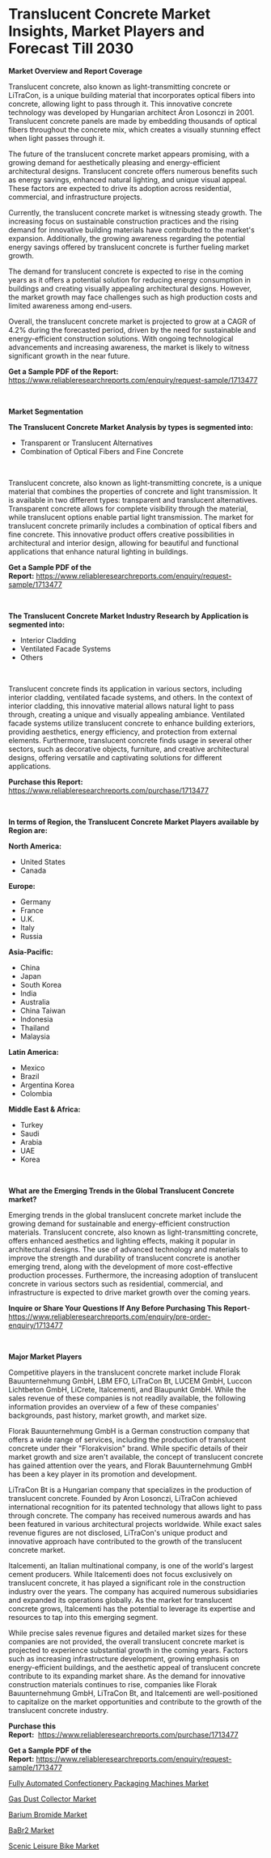 <p><h1>Translucent Concrete Market Insights, Market Players and Forecast Till 2030</h1></p><p><strong>Market Overview and Report Coverage</strong></p>
<p><p>Translucent concrete, also known as light-transmitting concrete or LiTraCon, is a unique building material that incorporates optical fibers into concrete, allowing light to pass through it. This innovative concrete technology was developed by Hungarian architect Áron Losonczi in 2001. Translucent concrete panels are made by embedding thousands of optical fibers throughout the concrete mix, which creates a visually stunning effect when light passes through it.</p><p>The future of the translucent concrete market appears promising, with a growing demand for aesthetically pleasing and energy-efficient architectural designs. Translucent concrete offers numerous benefits such as energy savings, enhanced natural lighting, and unique visual appeal. These factors are expected to drive its adoption across residential, commercial, and infrastructure projects.</p><p>Currently, the translucent concrete market is witnessing steady growth. The increasing focus on sustainable construction practices and the rising demand for innovative building materials have contributed to the market's expansion. Additionally, the growing awareness regarding the potential energy savings offered by translucent concrete is further fueling market growth.</p><p>The demand for translucent concrete is expected to rise in the coming years as it offers a potential solution for reducing energy consumption in buildings and creating visually appealing architectural designs. However, the market growth may face challenges such as high production costs and limited awareness among end-users.</p><p>Overall, the translucent concrete market is projected to grow at a CAGR of 4.2% during the forecasted period, driven by the need for sustainable and energy-efficient construction solutions. With ongoing technological advancements and increasing awareness, the market is likely to witness significant growth in the near future.</p></p>
<p><strong>Get a Sample PDF of the Report:</strong> <a href="https://www.reliableresearchreports.com/enquiry/request-sample/1713477">https://www.reliableresearchreports.com/enquiry/request-sample/1713477</a></p>
<p>&nbsp;</p>
<p><strong>Market Segmentation</strong></p>
<p><strong>The Translucent Concrete Market Analysis by types is segmented into:</strong></p>
<p><ul><li>Transparent or Translucent Alternatives</li><li>Combination of Optical Fibers and Fine Concrete</li></ul></p>
<p>&nbsp;</p>
<p><p>Translucent concrete, also known as light-transmitting concrete, is a unique material that combines the properties of concrete and light transmission. It is available in two different types: transparent and translucent alternatives. Transparent concrete allows for complete visibility through the material, while translucent options enable partial light transmission. The market for translucent concrete primarily includes a combination of optical fibers and fine concrete. This innovative product offers creative possibilities in architectural and interior design, allowing for beautiful and functional applications that enhance natural lighting in buildings.</p></p>
<p><strong>Get a Sample PDF of the Report:</strong>&nbsp;<a href="https://www.reliableresearchreports.com/enquiry/request-sample/1713477">https://www.reliableresearchreports.com/enquiry/request-sample/1713477</a></p>
<p>&nbsp;</p>
<p><strong>The Translucent Concrete Market Industry Research by Application is segmented into:</strong></p>
<p><ul><li>Interior Cladding</li><li>Ventilated Facade Systems</li><li>Others</li></ul></p>
<p>&nbsp;</p>
<p><p>Translucent concrete finds its application in various sectors, including interior cladding, ventilated facade systems, and others. In the context of interior cladding, this innovative material allows natural light to pass through, creating a unique and visually appealing ambiance. Ventilated facade systems utilize translucent concrete to enhance building exteriors, providing aesthetics, energy efficiency, and protection from external elements. Furthermore, translucent concrete finds usage in several other sectors, such as decorative objects, furniture, and creative architectural designs, offering versatile and captivating solutions for different applications.</p></p>
<p><strong>Purchase this Report:</strong>&nbsp; <a href="https://www.reliableresearchreports.com/purchase/1713477">https://www.reliableresearchreports.com/purchase/1713477</a></p>
<p>&nbsp;</p>
<p><strong>In terms of Region, the Translucent Concrete Market Players available by Region are:</strong></p>
<p>
    <p> <strong> North America: </strong>
        <ul>
            <li>United States</li>
            <li>Canada</li>
        </ul>
        </p> 
    <p> <strong> Europe: </strong>
        <ul>
            <li>Germany</li>
            <li>France</li>
            <li>U.K.</li>
            <li>Italy</li>
            <li>Russia</li>
        </ul>
        </p> 
    <p> <strong> Asia-Pacific: </strong>
        <ul>
            <li>China</li>
            <li>Japan</li>
            <li>South Korea</li>
            <li>India</li>
            <li>Australia</li>
            <li>China Taiwan</li>
            <li>Indonesia</li>
            <li>Thailand</li>
            <li>Malaysia</li>
        </ul>
        </p> 
    <p> <strong> Latin America: </strong>
        <ul>
            <li>Mexico</li>
            <li>Brazil</li>
            <li>Argentina Korea</li>
            <li>Colombia</li>
        </ul>
        </p> 
    <p> <strong> Middle East & Africa: </strong>
        <ul>
            <li>Turkey</li>
            <li>Saudi</li>
            <li>Arabia</li>
            <li>UAE</li>
            <li>Korea</li>
        </ul>
    </p>
    </p>
<p>&nbsp;</p>
<p><strong>What are the Emerging Trends in the Global Translucent Concrete market?</strong></p>
<p><p>Emerging trends in the global translucent concrete market include the growing demand for sustainable and energy-efficient construction materials. Translucent concrete, also known as light-transmitting concrete, offers enhanced aesthetics and lighting effects, making it popular in architectural designs. The use of advanced technology and materials to improve the strength and durability of translucent concrete is another emerging trend, along with the development of more cost-effective production processes. Furthermore, the increasing adoption of translucent concrete in various sectors such as residential, commercial, and infrastructure is expected to drive market growth over the coming years.</p></p>
<p><strong>Inquire or Share Your Questions If Any Before Purchasing This Report</strong>- <a href="https://www.reliableresearchreports.com/enquiry/pre-order-enquiry/1713477">https://www.reliableresearchreports.com/enquiry/pre-order-enquiry/1713477</a></p>
<p>&nbsp;</p>
<p><strong>Major Market Players</strong></p>
<p><p>Competitive players in the translucent concrete market include Florak Bauunternehmung GmbH, LBM EFO, LiTraCon Bt, LUCEM GmbH, Luccon Lichtbeton GmbH, LiCrete, Italcementi, and Blaupunkt GmbH. While the sales revenue of these companies is not readily available, the following information provides an overview of a few of these companies' backgrounds, past history, market growth, and market size.</p><p>Florak Bauunternehmung GmbH is a German construction company that offers a wide range of services, including the production of translucent concrete under their "Florakvision" brand. While specific details of their market growth and size aren't available, the concept of translucent concrete has gained attention over the years, and Florak Bauunternehmung GmbH has been a key player in its promotion and development.</p><p>LiTraCon Bt is a Hungarian company that specializes in the production of translucent concrete. Founded by Aron Losonczi, LiTraCon achieved international recognition for its patented technology that allows light to pass through concrete. The company has received numerous awards and has been featured in various architectural projects worldwide. While exact sales revenue figures are not disclosed, LiTraCon's unique product and innovative approach have contributed to the growth of the translucent concrete market.</p><p>Italcementi, an Italian multinational company, is one of the world's largest cement producers. While Italcementi does not focus exclusively on translucent concrete, it has played a significant role in the construction industry over the years. The company has acquired numerous subsidiaries and expanded its operations globally. As the market for translucent concrete grows, Italcementi has the potential to leverage its expertise and resources to tap into this emerging segment.</p><p>While precise sales revenue figures and detailed market sizes for these companies are not provided, the overall translucent concrete market is projected to experience substantial growth in the coming years. Factors such as increasing infrastructure development, growing emphasis on energy-efficient buildings, and the aesthetic appeal of translucent concrete contribute to its expanding market share. As the demand for innovative construction materials continues to rise, companies like Florak Bauunternehmung GmbH, LiTraCon Bt, and Italcementi are well-positioned to capitalize on the market opportunities and contribute to the growth of the translucent concrete industry.</p></p>
<p><strong>Purchase this Report:</strong>&nbsp;&nbsp;<a href="https://www.reliableresearchreports.com/purchase/1713477">https://www.reliableresearchreports.com/purchase/1713477</a></p>
<p></p>
<p><strong>Get a Sample PDF of the Report:</strong>&nbsp;<a href="https://www.reliableresearchreports.com/enquiry/request-sample/1713477">https://www.reliableresearchreports.com/enquiry/request-sample/1713477</a></p>
<p><p><a href="https://medium.com/@robinsinghrp23/fully-automated-confectionery-packaging-machines-market-trends-and-market-analysis-forecasted-for-5789a03f3afe">Fully Automated Confectionery Packaging Machines Market</a></p><p><a href="https://medium.com/@sureshrainarp23/gas-dust-collector-market-exploring-market-share-market-trends-and-future-growth-a8a0d5b82594">Gas Dust Collector Market</a></p><p><a href="https://github.com/FassouRP/Market-Research-Report-List-1/blob/main/barium-bromide-market.md">Barium Bromide Market</a></p><p><a href="https://github.com/ashepherd82/Market-Research-Report-List-1/blob/main/babr2-market.md">BaBr2 Market</a></p><p><a href="https://medium.com/@alethaebert2013/scenic-leisure-bike-market-trends-forecast-and-competitive-analysis-to-2030-6b5351d7b8a9">Scenic Leisure Bike Market</a></p></p>